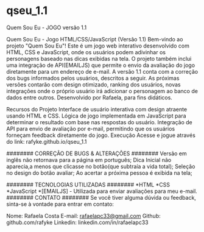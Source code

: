 # qseu_1.1
Quem Sou Eu - JOGO versão 1.1

Quem Sou Eu - Jogo HTML/CSS/JavaScript (Versão 1.1)
Bem-vindo ao projeto "Quem Sou Eu"! Este é um jogo web interativo desenvolvido com HTML, CSS e JavaScript, onde os usuários podem adivinhar os personagens baseado nas dicas exibidas na tela.
 O projeto também inclui uma integração de API(EMAILJS) que permite o envio da avaliação do jogo diretamente para um endereço de e-mail.
A versão 1.1 conta com a correção dos bugs informados pelos usuários, descritos a seguir.
As próximas versões contarão com design otimizado, ranking dos usuários, novas integrações onde o próprio usuário irá adicionar o personagem ao banco de dados entre outros. Desenvolvido por Rafaela, para fins didáticos.

Recursos do Projeto
Interface de usuário interativa com design atraente usando HTML e CSS.
Lógica de jogo implementada em JavaScript para determinar o resultado com base nas respostas do usuário.
Integração de API para envio de avaliação por e-mail, permitindo que os usuários forneçam feedback diretamente do jogo.
Execução
Acesse e jogue através do link: rafyke.github.io/qseu_1.1

######## CORREÇÃO DE BUGS & ALTERAÇÕES ######## 
Versão em inglês não retornava para a página em português;
Dica Inicial não aparecia,a menos que clicasse no botão(que subtraía a vida total);
Seleção no design do botão avaliar;
Ao acertar a próxima pessoa é exibida na tela;

######## TECNOLOGIAS UTILIZADAS ######## 
*HTML
*CSS
*JavaScript
*[EMAILJS] - Utilizada para enviar avaliações para meu e-mail.
######## CONTATO ######## 
Se você tiver alguma dúvida ou feedback, sinta-se à vontade para entrar em contato:

Nome: Rafaela Costa
E-mail: rafaelapc33@gmail.com
Github: github.com/rafyke
Linkedin: linkedin.com/in/rafaelapc33
